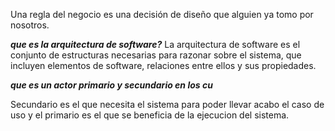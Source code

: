 
Una regla del negocio es una decisión de diseño que alguien ya tomo por nosotros.


***que es la arquitectura de software?***
La arquitectura de software es el conjunto de estructuras necesarias para razonar sobre el sistema, que incluyen elementos de software, relaciones entre ellos y sus propiedades.


***que es un actor primario y secundario en los cu***

Secundario es el que necesita el sistema para poder llevar acabo el caso de uso y el primario es el que se beneficia de la ejecucion del sistema.


